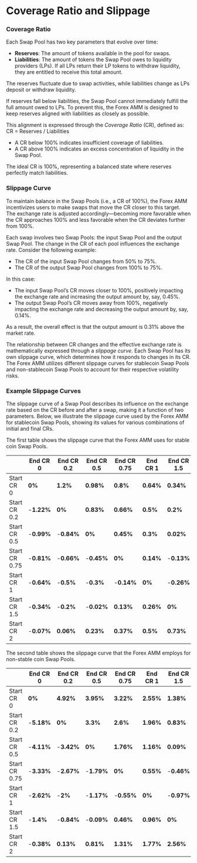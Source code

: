 # Coverage Ratio and Slippage

### Coverage Ratio

Each Swap Pool has two key parameters that evolve over time:

* **Reserves**: The amount of tokens available in the pool for swaps.
* **Liabilities**: The amount of tokens the Swap Pool owes to liquidity providers (LPs). If all LPs return their LP tokens to withdraw liquidity, they are entitled to receive this total amount.

The reserves fluctuate due to swap activities, while liabilities change as LPs deposit or withdraw liquidity.

If reserves fall below liabilities, the Swap Pool cannot immediately fulfill the full amount owed to LPs. To prevent this, the Forex AMM is designed to keep reserves aligned with liabilities as closely as possible.

This alignment is expressed through the _Coverage Ratio_ (CR), defined as: CR = Reserves / Liabilities

* A CR below 100% indicates insufficient coverage of liabilities.
* A CR above 100% indicates an excess concentration of liquidity in the Swap Pool.

The ideal CR is 100%, representing a balanced state where reserves perfectly match liabilities.

### Slippage Curve

To maintain balance in the Swap Pools (i.e., a CR of 100%), the Forex AMM incentivizes users to make swaps that move the CR closer to this target. The exchange rate is adjusted accordingly—becoming more favorable when the CR approaches 100% and less favorable when the CR deviates further from 100%.

Each swap involves two Swap Pools: the input Swap Pool and the output Swap Pool. The change in the CR of each pool influences the exchange rate. Consider the following example:

* The CR of the input Swap Pool changes from 50% to 75%.
* The CR of the output Swap Pool changes from 100% to 75%.

In this case:

* The input Swap Pool’s CR moves closer to 100%, positively impacting the exchange rate and increasing the output amount by, say, 0.45%.
* The output Swap Pool’s CR moves away from 100%, negatively impacting the exchange rate and decreasing the output amount by, say, 0.14%.

As a result, the overall effect is that the output amount is 0.31% above the market rate.

The relationship between CR changes and the effective exchange rate is mathematically expressed through a _slippage curve_. Each Swap Pool has its own slippage curve, which determines how it responds to changes in its CR. The Forex AMM utilizes different slippage curves for stablecoin Swap Pools and non-stablecoin Swap Pools to account for their respective volatility risks.

### Example Slippage Curves

The slippage curve of a Swap Pool describes its influence on the exchange rate based on the CR before and after a swap, making it a function of two parameters. Below, we illustrate the slippage curve used by the Forex AMM for stablecoin Swap Pools, showing its values for various combinations of initial and final CRs.

The first table shows the slippage curve that the Forex AMM uses for stable coin Swap Pools.

<table><thead><tr><th width="153"></th><th width="116">End CR 0</th><th width="123">End CR 0.2</th><th width="124">End CR 0.5</th><th width="127">End CR 0.75</th><th width="102">End CR 1</th><th width="118">End CR 1.5</th><th>End CR 2</th></tr></thead><tbody><tr><td>Start CR 0</td><td><strong>0%</strong></td><td><strong>1.2%</strong></td><td><strong>0.98%</strong></td><td><strong>0.8%</strong></td><td><strong>0.64%</strong></td><td><strong>0.34%</strong></td><td><strong>0.07%</strong></td></tr><tr><td>Start CR 0.2</td><td>-<strong>1.22%</strong></td><td><strong>0%</strong></td><td><strong>0.83%</strong></td><td><strong>0.66%</strong></td><td><strong>0.5%</strong></td><td><strong>0.2%</strong></td><td>-<strong>0.06%</strong></td></tr><tr><td>Start CR 0.5</td><td>-<strong>0.99%</strong></td><td>-<strong>0.84%</strong></td><td><strong>0%</strong></td><td><strong>0.45%</strong></td><td><strong>0.3%</strong></td><td><strong>0.02%</strong></td><td>-<strong>0.23%</strong></td></tr><tr><td>Start CR 0.75</td><td>-<strong>0.81%</strong></td><td>-<strong>0.66%</strong></td><td>-<strong>0.45%</strong></td><td><strong>0%</strong></td><td><strong>0.14%</strong></td><td>-<strong>0.13%</strong></td><td>-<strong>0.37%</strong></td></tr><tr><td>Start CR 1</td><td>-<strong>0.64%</strong></td><td>-<strong>0.5%</strong></td><td>-<strong>0.3%</strong></td><td>-<strong>0.14%</strong></td><td><strong>0%</strong></td><td>-<strong>0.26%</strong></td><td>-<strong>0.5%</strong></td></tr><tr><td>Start CR 1.5</td><td>-<strong>0.34%</strong></td><td>-<strong>0.2%</strong></td><td>-<strong>0.02%</strong></td><td><strong>0.13%</strong></td><td><strong>0.26%</strong></td><td><strong>0%</strong></td><td>-<strong>0.74%</strong></td></tr><tr><td>Start CR 2</td><td>-<strong>0.07%</strong></td><td><strong>0.06%</strong></td><td><strong>0.23%</strong></td><td><strong>0.37%</strong></td><td><strong>0.5%</strong></td><td><strong>0.73%</strong></td><td><strong>0%</strong></td></tr></tbody></table>

The second table shows the slippage curve that the Forex AMM employs for non-stable coin Swap Pools.

<table><thead><tr><th width="163"></th><th width="111">End CR 0</th><th width="117">End CR 0.2</th><th width="117">End CR 0.5</th><th width="125">End CR 0.75</th><th>End CR 1</th><th width="113">End CR 1.5</th><th>End CR 2</th></tr></thead><tbody><tr><td>Start CR 0</td><td><strong>0%</strong></td><td><strong>4.92%</strong></td><td><strong>3.95%</strong></td><td><strong>3.22%</strong></td><td><strong>2.55%</strong></td><td><strong>1.38%</strong></td><td><strong>0.38%</strong></td></tr><tr><td>Start CR 0.2</td><td>-<strong>5.18%</strong></td><td><strong>0%</strong></td><td><strong>3.3%</strong></td><td><strong>2.6%</strong></td><td><strong>1.96%</strong></td><td><strong>0.83%</strong></td><td>-<strong>0.13%</strong></td></tr><tr><td>Start CR 0.5</td><td>-<strong>4.11%</strong></td><td>-<strong>3.42%</strong></td><td><strong>0%</strong></td><td><strong>1.76%</strong></td><td><strong>1.16%</strong></td><td><strong>0.09%</strong></td><td>-<strong>0.81%</strong></td></tr><tr><td>Start CR 0.75</td><td>-<strong>3.33%</strong></td><td>-<strong>2.67%</strong></td><td>-<strong>1.79%</strong></td><td><strong>0%</strong></td><td><strong>0.55%</strong></td><td>-<strong>0.46%</strong></td><td>-<strong>1.33%</strong></td></tr><tr><td>Start CR 1</td><td>-<strong>2.62%</strong></td><td>-<strong>2%</strong></td><td>-<strong>1.17%</strong></td><td>-<strong>0.55%</strong></td><td><strong>0%</strong></td><td>-<strong>0.97%</strong></td><td>-<strong>1.8%</strong></td></tr><tr><td>Start CR 1.5</td><td>-<strong>1.4%</strong></td><td>-<strong>0.84%</strong></td><td>-<strong>0.09%</strong></td><td><strong>0.46%</strong></td><td><strong>0.96%</strong></td><td><strong>0%</strong></td><td>-<strong>2.63%</strong></td></tr><tr><td>Start CR 2</td><td>-<strong>0.38%</strong></td><td><strong>0.13%</strong></td><td><strong>0.81%</strong></td><td><strong>1.31%</strong></td><td><strong>1.77%</strong></td><td><strong>2.56%</strong></td><td><strong>0%</strong></td></tr></tbody></table>
